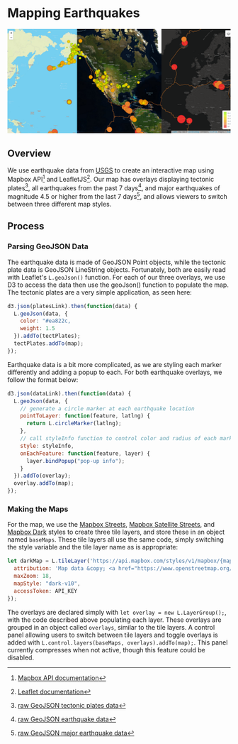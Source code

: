 # Mapping Earthquakes
![an image showing all three map options, with all overlays visible](Images/mapViews.png)
## Overview
We use earthquake data from [USGS](https://earthquake.usgs.gov/earthquakes/feed/v1.0/geojson.php) to create an interactive map using Mapbox API[^mapbox] and LeafletJS[^leaflet].  Our map has overlays displaying tectonic plates[^1], all earthquakes from the past 7 days[^2], and major earthquakes of magnitude 4.5 or higher from the last 7 days[^3], and allows viewers to switch between three different map styles.

## Process

### Parsing GeoJSON Data

The earthquake data is made of GeoJSON Point objects, while the tectonic plate data is GeoJSON LineString objects.  Fortunately, both are easily read with Leaflet's `L.geoJson()` function.  For each of our three overlays, we use D3 to access the data then use the geoJson() function to populate the map.  The tectonic plates are a very simple application, as seen here:  

```javascript
d3.json(platesLink).then(function(data) {
  L.geoJson(data, {
    color: "#ea822c,
    weight: 1.5
  }).addTo(tectPlates);
  tectPlates.addTo(map);
});
```

Earthquake data is a bit more complicated, as we are styling each marker differently and adding a popup to each.  For both earthquake overlays, we follow the format below:

```javascript
d3.json(dataLink).then(function(data) {
  L.geoJson(data, {
    // generate a circle marker at each earthquake location
    pointToLayer: function(feature, latlng) {
      return L.circleMarker(latlng);
    },
    // call styleInfo function to control color and radius of each marker
    style: styleInfo,
    onEachFeature: function(feature, layer) {
      layer.bindPopup("pop-up info");
    }
  }).addTo(overlay);
  overlay.addTo(map);
});
```
    
### Making the Maps

For the map, we use the [Mapbox Streets](https://www.mapbox.com/maps/streets), [Mapbox Satellite Streets](https://docs.mapbox.com/help/getting-started/imagery/), and [Mapbox Dark](https://www.mapbox.com/maps/dark) styles to create three tile layers, and store these in an object named `baseMaps`.  These tile layers all use the same code, simply switching the style variable and the tile layer name as is appropriate: 

```javascript
let darkMap = L.tileLayer('https://api.mapbox.com/styles/v1/mapbox/{mapStyle}/tiles/{z}/{x}/{y}?access_token={accessToken}', {
  attribution: 'Map data &copy; <a href="https://www.openstreetmap.org/">OpenStreetMap</a> contributors, <a href="https://creativecommons.org/licenses/by-sa/2.0/">CC-BY-SA</a>, Imagery (c) <a href="https://www.mapbox.com/">Mapbox</a>',
  maxZoom: 18,
  mapStyle: "dark-v10",
  accessToken: API_KEY
});
```

The overlays are declared simply with `let overlay = new L.LayerGroup();`, with the code described above populating each layer.  These overlays are grouped in an object called `overlays`, similar to the tile layers.  A control panel allowing users to switch between tile layers and toggle overlays is added with `L.control.layers(baseMaps, overlays).addTo(map);`.  This panel currently compresses when not active, though this feature could be disabled.  


[^mapbox]: [Mapbox API documentation](https://docs.mapbox.com/api/overview/)
[^leaflet]: [Leaflet documentation](https://leafletjs.com/)
[^1]: [raw GeoJSON tectonic plates data](https://raw.githubusercontent.com/fraxen/tectonicplates/master/GeoJSON/PB2002_boundaries.json)
[^2]: [raw GeoJSON earthquake data](https://earthquake.usgs.gov/earthquakes/feed/v1.0/summary/all_week.geojson)
[^3]: [raw GeoJSON major earthquake data](https://earthquake.usgs.gov/earthquakes/feed/v1.0/summary/4.5_week.geojson)
